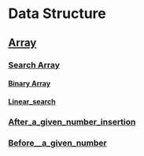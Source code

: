 # Data Structure

## <a href="https://github.com/rakibul0026/Data-Structure/tree/main/Array">Array</a>
### <a href="https://github.com/rakibul0026/Data-Structure/tree/main/Array/Search%20in%20array">  Search Array</a>
#### <a href="https://github.com/rakibul0026/Data-Structure/blob/main/Array/Search%20in%20array/Binary%20search.cpp">Binary Array</a>
#### <a href="https://github.com/rakibul0026/Data-Structure/edit/main/Array/Search%20in%20array/Linear_search.cpp">Linear_search</a>
### <a href="https://github.com/rakibul0026/Data-Structure/blob/main/Array/After_a_given_number_insertion.cpp">After_a_given_number_insertion</a>
### <a href="https://github.com/rakibul0026/Data-Structure/blob/main/Array/Before__a_given_number.cpp">Before__a_given_number</a>



